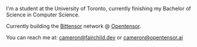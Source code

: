 I'm a student at the University of Toronto, currently finishing my Bachelor of Science in Computer Science.  

Currently building the [Bittensor](https://github.com/opentensor/bittensor) network @ [Opentensor](https://opentensor.dev/).

You can reach me at: [cameron@fairchild.dev](mailto:cameron@fairchild.dev) or [cameron@opentensor.ai](mailto:cameron@opentensor.ai)
